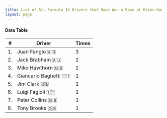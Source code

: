 ```yaml
---
title: List of All Formula 1® Drivers that Have Won a Race at Reims-Gueux
layout: page
---
```


<canvas id="chart" width="400" height="180"></canvas>
<script>
var data = {
    "datasets": [
        {
            "backgroundColor": "#f3a935",
            "borderColor": "#f68639",
            "borderWidth": 1,
            "data": [
                3.0,
                2.0,
                2.0,
                1.0,
                1.0,
                1.0,
                1.0,
                1.0
            ],
            "label": "Times"
        }
    ],
    "labels": [
        "Juan Fangio 🇦🇷",
        "Jack Brabham 🇦🇺",
        "Mike Hawthorn 🇬🇧",
        "Giancarlo Baghetti 🇮🇹",
        "Jim Clark 🇬🇧",
        "Luigi Fagioli 🇮🇹",
        "Peter Collins 🇬🇧",
        "Tony Brooks 🇬🇧"
    ]
};
var options = {
  legend: {
    display: false
  },
  scales: {
    xAxes: [{
      ticks: {
        beginAtZero: true,
        maxRotation: 180,
        display: window.innerWidth > 800
      }
    }],
    yAxes: [{
      ticks: {
        beginAtZero: true
      }
    }]
  },
  onResize: function(chart, size) {
    chart.options.scales.xAxes[0].ticks.display = size.width > 800;
  }
};
new Chart("chart", {
    data: data,
    type: 'bar',
    options: options
});
</script>



#### Data Table

| # | Driver | Times |
|--|--|--|
| 1. | Juan Fangio 🇦🇷 | 3 |
| 2. | Jack Brabham 🇦🇺 | 2 |
| 3. | Mike Hawthorn 🇬🇧 | 2 |
| 4. | Giancarlo Baghetti 🇮🇹 | 1 |
| 5. | Jim Clark 🇬🇧 | 1 |
| 6. | Luigi Fagioli 🇮🇹 | 1 |
| 7. | Peter Collins 🇬🇧 | 1 |
| 8. | Tony Brooks 🇬🇧 | 1 |

